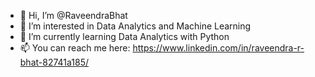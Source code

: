 - 👋 Hi, I’m @RaveendraBhat
- 👀 I’m interested in Data Analytics and Machine Learning
- 🌱 I’m currently learning Data Analytics with Python
- 📫 You can reach me here: https://www.linkedin.com/in/raveendra-r-bhat-82741a185/

<!---
RaveendraBhat/RaveendraBhat is a ✨ special ✨ repository because its `README.md` (this file) appears on your GitHub profile.
You can click the Preview link to take a look at your changes.
--->
